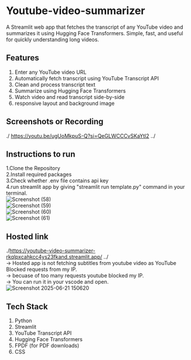 # Youtube-video-summarizer

A Streamlit web app that fetches the transcript of any YouTube video and summarizes it using Hugging Face Transformers. 
Simple, fast, and useful for quickly understanding long videos.


##  Features

1. Enter any YouTube video URL
2. Automatically fetch transcript using YouTube Transcript API
3. Clean and process transcript text
4. Summarize using Hugging Face Transformers
5. Watch video and read transcript side-by-side
6. responsive layout and background image

## Screenshots or Recording
   ./ https://youtu.be/ugUoMkpuS-Q?si=QeGLWCCCvSKaYtl2 ../
## Instructions to run
1.Clone the Repository      
2.Install required packages          
3.Check whether .env file contains api key      
4.run streamlit app by giving "streamlit run template.py" command in your terminal.      
![Screenshot (58)](https://github.com/user-attachments/assets/d2e7435d-fc2f-4fda-98f0-06584cb461eb)       
![Screenshot (59)](https://github.com/user-attachments/assets/80effa87-1e3a-439c-9125-f4de6617a939)       
![Screenshot (60)](https://github.com/user-attachments/assets/2de4993d-6bfa-4167-9e86-c1d72d92e9a1)     
![Screenshot (61)](https://github.com/user-attachments/assets/e0876456-9157-4f69-b78e-c14af32239ba)

## Hosted link
./https://youtube-video-summarizer-rkqlpxcahkcc4ys23fkand.streamlit.app/ ../      
-> Hosted app is not fetching subtitles from youtube video as YouTube Blocked requests from my IP.    
-> becuase of too many requests youtube blocked my IP.       
-> You can run it in your vscode and open.      
 ![Screenshot 2025-06-21 150620](https://github.com/user-attachments/assets/453c5e0c-3bc9-487a-841a-9c42c236a9ef)

##  Tech Stack
1. Python
2. Streamlit
3. YouTube Transcript API
4. Hugging Face Transformers
5. FPDF (for PDF downloads)
6. CSS
